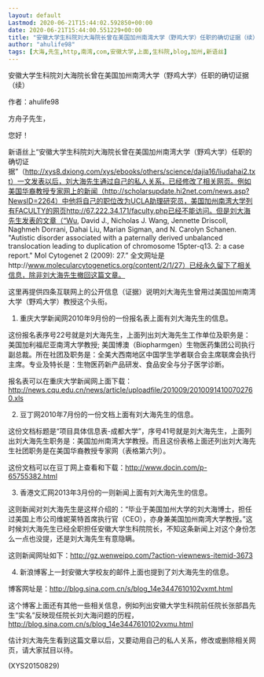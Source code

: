 ```yaml
---
layout: default
Lastmod: 2020-06-21T15:44:02.592850+00:00
date: 2020-06-21T15:44:00.551229+00:00
title: "安徽大学生科院刘大海院长曾在美国加州南湾大学（野鸡大学）任职的确切证据（续）"
author: "ahulife98"
tags: [大海,先生,http,南湾,com,安徽大学,上面,生科院,blog,加州,新语丝]
---
```


安徽大学生科院刘大海院长曾在美国加州南湾大学（野鸡大学）任职的确切证据（续）

作者：ahulife98

方舟子先生，

您好！

新语丝上“安徽大学生科院刘大海院长曾在美国加州南湾大学（野鸡大学）任职的确切证据”（http://xys8.dxiong.com/xys/ebooks/others/science/dajia16/liudahai2.txt）一文发表以后，刘大海先生通过自己的私人关系，已经修改了相关网页。例如美国华裔教授专家网上的新闻（http://scholarsupdate.hi2net.com/news.asp?NewsID=2264）中他将自己的职位改为UCLA助理研究员，美国加州南湾大学列有FACULTY的网页http://67.222.34.171/faculty.php已经不能访问。但是刘大海先生发表的文章（“Wu, David J., Nicholas J. Wang, Jennette Driscoll, Naghmeh Dorrani, Dahai Liu, Marian Sigman, and N. Carolyn Schanen. "Autistic disorder associated with a paternally derived unbalanced translocation leading to duplication of chromosome 15pter-q13. 2: a case report." Mol Cytogenet 2 (2009): 27.” 全文网址是http://www.molecularcytogenetics.org/content/2/1/27）已经永久留下了相关信息，除非刘大海先生撤回这篇文章。

这里再提供四条互联网上的公开信息（证据）说明刘大海先生曾用过美国加州南湾大学（野鸡大学）教授这个头衔。

1. 重庆大学新闻网2010年9月份的一份报名表上面有刘大海先生的信息。

这份报名表序号22号就是刘大海先生，上面列出刘大海先生工作单位及职务是：美国加利福尼亚南湾大学教授; 美国博澳（Biopharmgen）生物医药集团公司执行副总裁。所在社团及职务是：全美大西南地区中国学生学者联合会主席联席会执行主席。专业及特长是：生物医药新产品研发、食品安全与分子医学诊断。

报名表可以在重庆大学新闻网上面下载：http://news.cqu.edu.cn/news/article/uploadfile/201009/20100914100702760.xls

2. 豆丁网2010年7月份的一份文档上面有刘大海先生的信息。

这份文档标题是“项目具体信息表-成都大学”，序号41号就是刘大海先生，上面列出刘大海先生职务是：美国加州南湾大学教授。而且这份表格上面还列出刘大海先生社团职务是在美国华裔教授专家网（表格第六列）。

这份文档可以在豆丁网上查看和下载：http://www.docin.com/p-65755382.html

3. 香港文汇网2013年3月份的一则新闻上面有刘大海先生的信息。

这则新闻对刘大海先生是这样介绍的：“毕业于美国加州大学的刘大海博士，担任过美国上市公司维妮莱特首席执行官（CEO），亦身兼美国加州南湾大学教授。”这时候刘大海先生已经全职担任安徽大学生科院院长，不知这条新闻上对这个身份怎么一点也没提，还是刘大海先生有意隐瞒。

这则新闻网址如下：http://gz.wenweipo.com/?action-viewnews-itemid-3673

4. 新浪博客上一封安徽大学校友的邮件上面也提到了刘大海先生的信息。

博客网址是：http://blog.sina.com.cn/s/blog_14e3447610102vxmt.html

这个博客上面还有其他一些相关信息，例如列出安徽大学生科院前任院长张部昌先生“实名”反映现任院长刘大海问题的历程，http://blog.sina.com.cn/s/blog_14e3447610102vxmu.html

估计刘大海先生看到这篇文章以后，又要动用自己的私人关系，修改或删除相关网页，请大家拭目以待。

(XYS20150829)


